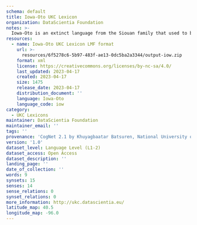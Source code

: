 ```yaml
---
schema: default
title: Iowa-Oto UKC Lexicon
organization: DataScientia Foundation
notes: >-
  Iowa-Oto is an extinct language from the Siouan family that used to be spoken in North America. The UKC Lexicon of Iowa-Oto is represented as a lexico-semantic network. It consists of words, word senses, synsets, as well as sense-level and synset-level relationships
resources:
  - name: Iowa-Oto UKC Lexicon LMF format
    url: >-
      resources/6f5278c6-5b97-483f-ae13-0dc5ba2a3344/output-iow.zip
    format: xml
    license: https://creativecommons.org/licenses/by-nc-sa/4.0/
    last_updated: 2023-04-17
    created: 2023-04-17
    size: 1475
    release_date: 2023-04-17
    distribution_document: ''
    language: Iowa-Oto
    language_code: iow
category:
  - UKC Lexicons
maintainer: DataScientia Foundation
maintainer_email: ''
tags: ''
provenance: 'CogNet 2.1 by Khuyagbaatar Batsuren, National University of Mongolia (http://cognet.ukc.disi.unitn.it); Native Languages of the Americas 2021.11. by Laura Redish and Orrin Lewis (http://www.native-languages.org); Princeton WordNet 2.1 by Princeton University (https://wordnet.princeton.edu)'
version: '1.0'
dataset_level: Language Level (L1-2)
dataset_access: Open Access
dataset_description: ''
landing_page: ''
date_of_collection: ''
words: 9
synsets: 15
senses: 14
sense_relations: 0
synset_relations: 0
more_information: http://ukc.datascientia.eu/
latitude_map: 40.5
longitude_map: -96.0
---
```

